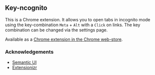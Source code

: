 ## Key-ncognito

This is a Chrome extension.
It allows you to open tabs in incognito mode using the key-combination `Meta` + `Alt` with a `Click` on links. The key combination can be changed via the settings page.

Available as a [Chrome extension in the Chrome web-store](https://chrome.google.com/webstore/detail/key-ncognito/lilomadmkegmkmkjmdbbgalimcmfogfk).

### Acknowledgements

 - [Semantic UI](http://semantic-ui.com/)
 - [Extensionizr](http://extensionizr.com/)
